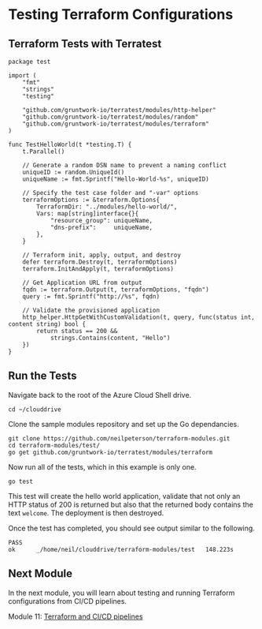 # Testing Terraform Configurations

## Terraform Tests with Terratest

```
package test

import (
    "fmt"
    "strings"
    "testing"

    "github.com/gruntwork-io/terratest/modules/http-helper"
    "github.com/gruntwork-io/terratest/modules/random"
    "github.com/gruntwork-io/terratest/modules/terraform"
)

func TestHelloWorld(t *testing.T) {
    t.Parallel()

    // Generate a random DSN name to prevent a naming conflict
    uniqueID := random.UniqueId()
    uniqueName := fmt.Sprintf("Hello-World-%s", uniqueID)

    // Specify the test case folder and "-var" options
    terraformOptions := &terraform.Options{
        TerraformDir: "../modules/hello-world/",
        Vars: map[string]interface{}{
            "resource_group": uniqueName,
            "dns-prefix":     uniqueName,
        },
    }

    // Terraform init, apply, output, and destroy
    defer terraform.Destroy(t, terraformOptions)
    terraform.InitAndApply(t, terraformOptions)

    // Get Application URL from output
    fqdn := terraform.Output(t, terraformOptions, "fqdn")
    query := fmt.Sprintf("http://%s", fqdn)

    // Validate the provisioned application
    http_helper.HttpGetWithCustomValidation(t, query, func(status int, content string) bool {
        return status == 200 &&
            strings.Contains(content, "Hello")
    })
}
```

## Run the Tests

Navigate back to the root of the Azure Cloud Shell drive.

```
cd ~/clouddrive
```

Clone the sample modules repository and set up the Go dependancies.

```
git clone https://github.com/neilpeterson/terraform-modules.git
cd terraform-modules/test/
go get github.com/gruntwork-io/terratest/modules/terraform
```

Now run all of the tests, which in this example is only one.

```
go test
```

This test will create the hello world application, validate that not only an HTTP status of 200 is returned but also that the returned body contains the text `welcome`. The deployment is then destroyed.

Once the test has completed, you should see output similar to the following.

```
PASS
ok      _/home/neil/clouddrive/terraform-modules/test   148.223s
```

## Next Module

In the next module, you will learn about testing and running Terraform configurations from CI/CD pipelines.

Module 11: [Terraform and CI/CD pipelines](../10-terraform-devops)